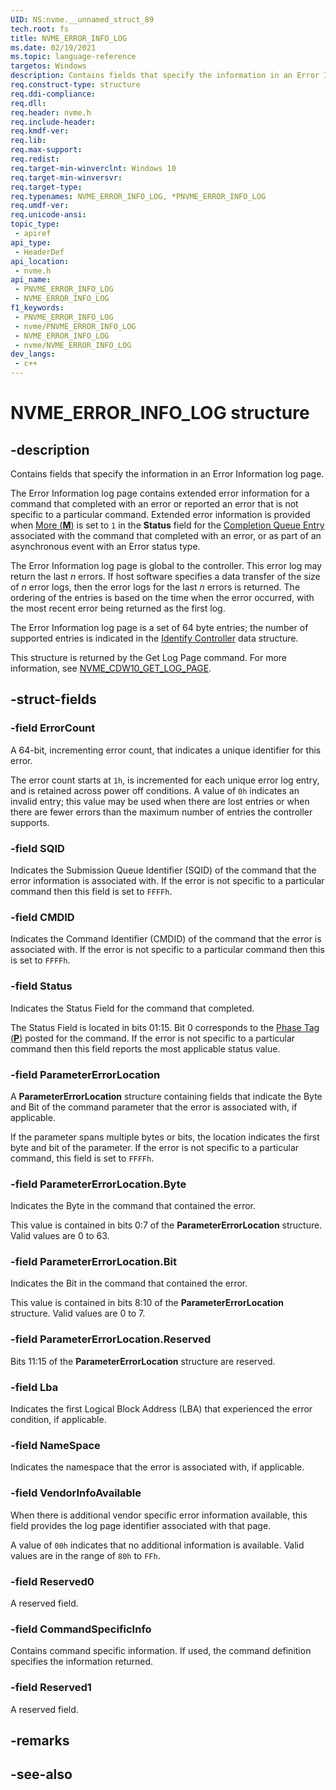 ```yaml
---
UID: NS:nvme.__unnamed_struct_89
tech.root: fs 
title: NVME_ERROR_INFO_LOG
ms.date: 02/19/2021 
ms.topic: language-reference
targetos: Windows
description: Contains fields that specify the information in an Error Information log page.
req.construct-type: structure
req.ddi-compliance: 
req.dll: 
req.header: nvme.h
req.include-header: 
req.kmdf-ver: 
req.lib: 
req.max-support: 
req.redist: 
req.target-min-winverclnt: Windows 10 
req.target-min-winversvr: 
req.target-type: 
req.typenames: NVME_ERROR_INFO_LOG, *PNVME_ERROR_INFO_LOG
req.umdf-ver: 
req.unicode-ansi: 
topic_type:
 - apiref
api_type:
 - HeaderDef
api_location:
 - nvme.h
api_name:
 - PNVME_ERROR_INFO_LOG
 - NVME_ERROR_INFO_LOG
f1_keywords:
 - PNVME_ERROR_INFO_LOG
 - nvme/PNVME_ERROR_INFO_LOG
 - NVME_ERROR_INFO_LOG
 - nvme/NVME_ERROR_INFO_LOG
dev_langs:
 - c++
---
```


# NVME_ERROR_INFO_LOG structure

## -description

Contains fields that specify the information in an Error Information log page.

The Error Information log page contains extended error information for a command that completed with an error or reported an error that is not specific to a particular command. Extended error information is provided when [More (**M**)](ns-nvme-nvme_command_status.md) is set to `1` in the **Status** field for the [Completion Queue Entry](ns-nvme-nvme_completion_entry.md) associated with the command that completed with an error, or as part of an asynchronous event with an Error status type.

The Error Information log page is global to the controller. This error log may return the last *n* errors. If host software specifies a data transfer of the size of *n* error logs, then the error logs for the last *n* errors is returned. The ordering of the entries is based on the time when the error occurred, with the most recent error being returned as the first log.

The Error Information log page is a set of 64 byte entries; the number of supported entries is indicated in the [Identify Controller](ns-nvme-nvme_identify_controller_data.md) data structure.

This structure is returned by the Get Log Page command. For more information, see [NVME_CDW10_GET_LOG_PAGE](ns-nvme-nvme_cdw10_get_log_page.md).

## -struct-fields

### -field ErrorCount

A 64-bit, incrementing error count, that indicates a unique identifier for this error.

The error count starts at `1h`, is incremented for each unique error log entry, and is retained across power off conditions. A value of `0h` indicates an invalid entry; this value may be used when there are lost entries or when there are fewer errors than the maximum number of entries the controller supports.

### -field SQID

Indicates the Submission Queue Identifier (SQID) of the command that the error information is associated with. If the error is not specific to a particular command then this field is set to `FFFFh`.

### -field CMDID

Indicates the Command Identifier (CMDID) of the command that the error is associated with. If the error is not specific to a particular command then this is set to `FFFFh`.

### -field Status

Indicates the Status Field for the command that completed. 

The Status Field is located in bits 01:15. Bit 0 corresponds to the [Phase Tag (**P**)](ns-nvme-nvme_command_status.md) posted for the command. If the error is not specific to a particular command then this field reports the most applicable status value.

### -field ParameterErrorLocation

A **ParameterErrorLocation** structure containing fields that indicate the Byte and Bit of the command parameter that the error is associated with, if applicable.

If the parameter spans multiple bytes or bits, the location indicates the first byte and bit of the parameter. If the error is not specific to a particular command, this field is set to `FFFFh`.

### -field ParameterErrorLocation.Byte

Indicates the Byte in the command that contained the error.

This value is contained in bits 0:7 of the **ParameterErrorLocation** structure. Valid values are 0 to 63.

### -field ParameterErrorLocation.Bit

Indicates the Bit in the command that contained the error.

This value is contained in bits 8:10 of the **ParameterErrorLocation** structure. Valid values are 0 to 7.

### -field ParameterErrorLocation.Reserved

Bits 11:15 of the **ParameterErrorLocation** structure are reserved.

### -field Lba

Indicates the first Logical Block Address (LBA) that experienced the error condition, if applicable.

### -field NameSpace

Indicates the namespace that the error is associated with, if applicable.

### -field VendorInfoAvailable

When there is additional vendor specific error information available, this field provides the log page identifier associated with that page.

A value of `00h` indicates that no additional information is available. Valid values are in the range of `80h` to `FFh`.

### -field Reserved0

A reserved field.

### -field CommandSpecificInfo

Contains command specific information. If used, the command definition specifies the information returned.

### -field Reserved1

A reserved field.

## -remarks

## -see-also

